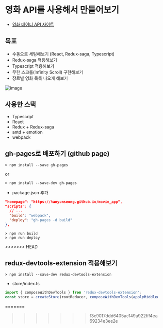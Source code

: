 # 영화 API를 사용해서 만들어보기
- [영화 데이터 API 사이트](https://developers.themoviedb.org/3/getting-started)

## 목표
- 수동으로 세팅해보기 (React, Redux-saga, Typescript)
- Redux-saga 적용해보기
- Typescript 적용해보기
- 무한 스크롤(Infinity Scroll) 구현해보기
- 장르별 영화 목록 나오게 해보기

![image](https://user-images.githubusercontent.com/58321856/115488865-2e44ff80-a296-11eb-934e-2fe40fedceab.png)

## 사용한 스택
- Typescript
- React
- Redux + Redux-saga
- antd + emotion
- webpack

## gh-pages로 배포하기 (github page)
```
> npm install --save gh-pages
```
or
```
> npm install --save-dev gh-pages
```

- package.json 추가
```json
"homepage": "https://hanyunseong.github.io/movie_app",
"scripts": {
  // ...
  "build": "webpack",
  "deploy": "gh-pages -d build"
},
```

```
> npm run build
> npm run deploy
```
<<<<<<< HEAD

## redux-devtools-extension 적용해보기
```
> npm install --save-dev redux-devtools-extension
```

- store/index.ts
```js
import { composeWithDevTools } from 'redux-devtools-extension';
const store = createStore(rootReducer, composeWithDevTools(applyMiddleware(sagaMiddleware)));
```
=======
>>>>>>> f3e9017ddd6405ac149a922fff4ea69234e3ee2e
